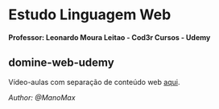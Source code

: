 # Estudo Linguagem Web
#### Professor: Leonardo Moura Leitao - Cod3r Cursos - Udemy

## domine-web-udemy

Vídeo-aulas com separação de conteúdo web [aqui](https://www.udemy.com/share/1013eSBEscdFxQQHQ=/).

<p><i>Author: @ManoMax</i></p>
